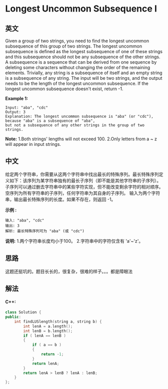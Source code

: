 # Longest Uncommon Subsequence I

## 英文
Given a group of two strings, you need to find the longest uncommon subsequence of this group of two strings. The longest uncommon subsequence is defined as the longest subsequence of one of these strings and this subsequence should not be any subsequence of the other strings.
A subsequence is a sequence that can be derived from one sequence by deleting some characters without changing the order of the remaining elements. Trivially, any string is a subsequence of itself and an empty string is a subsequence of any string.
The input will be two strings, and the output needs to be the length of the longest uncommon subsequence. If the longest uncommon subsequence doesn't exist, return -1.

**Example 1:**
```
Input: "aba", "cdc"
Output: 3
Explanation: The longest uncommon subsequence is "aba" (or "cdc"), 
because "aba" is a subsequence of "aba", 
but not a subsequence of any other strings in the group of two strings. 
```

**Note:**
1.Both strings' lengths will not exceed 100.
2.Only letters from a ~ z will appear in input strings.

## 中文
给定两个字符串，你需要从这两个字符串中找出最长的特殊序列。最长特殊序列定义如下：该序列为某字符串独有的最长子序列（即不能是其他字符串的子序列）。
子序列可以通过删去字符串中的某些字符实现，但不能改变剩余字符的相对顺序。空序列为所有字符串的子序列，任何字符串为其自身的子序列。
输入为两个字符串，输出最长特殊序列的长度。如果不存在，则返回 -1。

**示例 :**
```
输入: "aba", "cdc"
输出: 3
解析: 最长特殊序列可为 "aba" (或 "cdc")
```

**说明:**
1.两个字符串长度均小于100。
2.字符串中的字符仅含有 'a'~'z'。

## 思路
这题还挺坑的。题目长长的，很复杂，很难的样子。。。都是障眼法

## 解法
#### **C++:**
```c++
class Solution {
public:
    int findLUSlength(string a, string b) {
        int lenA = a.length();
        int lenB = b.length();
        if ( lenA == lenB )
        {
            if ( a == b )
            {
                return -1;
            }
            return lenA;
        }
        return lenA > lenB ? lenA : lenB;
    }
};
```